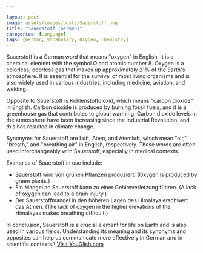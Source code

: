 ```yaml
---

layout: post
image: assets/images/posts/Sauerstoff.png
title: "Sauerstoff [German]"
categories: [Language]
tags: [German, Vocabulary, Oxygen, Chemistry]
---
```


Sauerstoff is a German word that means "oxygen" in English. It is a chemical element with the symbol O and atomic number 8. Oxygen is a colorless, odorless gas that makes up approximately 21% of the Earth's atmosphere. It is essential for the survival of most living organisms and is also widely used in various industries, including medicine, aviation, and welding.

Opposite to Sauerstoff is Kohlenstoffdioxid, which means "carbon dioxide" in English. Carbon dioxide is produced by burning fossil fuels, and it is a greenhouse gas that contributes to global warming. Carbon dioxide levels in the atmosphere have been increasing since the Industrial Revolution, and this has resulted in climate change.

Synonyms for Sauerstoff are Luft, Atem, and Atemluft, which mean "air," "breath," and "breathing air" in English, respectively. These words are often used interchangeably with Sauerstoff, especially in medical contexts.

Examples of Sauerstoff in use include:

- Sauerstoff wird von grünen Pflanzen produziert. (Oxygen is produced by green plants.)
- Ein Mangel an Sauerstoff kann zu einer Gehirnverletzung führen. (A lack of oxygen can lead to a brain injury.)
- Der Sauerstoffmangel in den höheren Lagen des Himalaya erschwert das Atmen. (The lack of oxygen in the higher elevations of the Himalayas makes breathing difficult.)

In conclusion, Sauerstoff is a crucial element for life on Earth and is also used in various fields. Understanding its meaning and its synonyms and opposites can help us communicate more effectively in German and in scientific contexts.\ <a id="yg-widget-0" class="youglish-widget" data-query="Sauerstoff" data-lang="german" data-components="8412" data-auto-start="0" data-bkg-color="theme_light" data-title="How%20to%20pronounce%20Sauerstoff%20in%20German"  rel="nofollow" href="https://youglish.com">Visit YouGlish.com</a><script async src="https://youglish.com/public/emb/widget.js" charset="utf-8"></script>